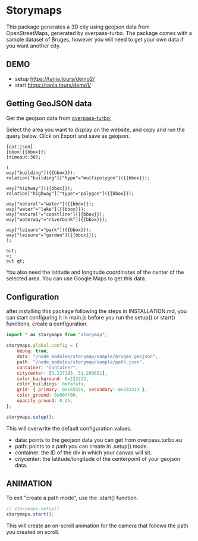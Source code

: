 # Storymaps

This package generates a 3D city using geojson data from OpenStreetMaps, generated by overpass-turbo.
The package comes with a sample dataset of Bruges, however you will need to get your own data if you want another city.

## DEMO

-   setup https://tania.tours/demo2/
-   start https://tania.tours/demo1/

## Getting GeoJSON data

Get the geojson data from [overpass-turbo](https://overpass-turbo.eu);

Select the area you want to display on the website, and copy and run the query below.
Click on Export and save as geojson.

```
[out:json]
[bbox:{{bbox}}]
[timeout:30];

(
way["building"]({{bbox}});
relation["building"]["type"="multipolygon"]({{bbox}});

way["highway"]({{bbox}});
relation["highway"]["type"="polygon"]({{bbox}});

way["natural"="water"]({{bbox}});
way["water"="lake"]({{bbox}});
way["natural"="coastline"]({{bbox}});
way["waterway"="riverbank"]({{bbox}});

way["leisure"="park"]({{bbox}});
way["leisure"="garden"]({{bbox}});
);

out;
>;
out qt;
```

You also need the latitude and longitude coordinates of the center of the selected area.
You can use Google Maps to get this data.

## Configuration

after installing this package following the steps in INSTALLATION.md, you can start configuring it in main.js
before you run the setup() or start() functions, create a configuration.

```js
import * as storymaps from "storymap";

storymaps.global.config = {
	debug: true,
	data: "/node_modules/storymap/sample/bruges.geojson",
	path: "/node_modules/storymap/sample/path.json",
	container: "container",
	citycenter: [3.227183, 51.209651],
	color_background: 0x222222,
	color_buildings: 0xfafafa,
	grid: { primary: 0x555555, secondary: 0x333333 },
	color_ground: 0x00ff00,
	opacity_ground: 0.25,
};

storymaps.setup();
```

This will overwrite the default configuration values.

-   data: points to the geojson data you can get from overpass.turbo.eu
-   path: points to a path you can create in .setup() mode.
-   container: the ID of the div in which your canvas will sit.
-   citycenter: the latitude/longitude of the centerpoint of your geojson data.

## ANIMATION

To exit "create a path mode", use the .start() function.

```js
// storymaps.setup()
storymaps.start();
```

This will create an on-scroll animation for the camera that follows the path you created on scroll.
